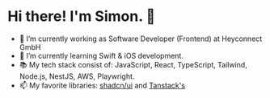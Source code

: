 # Hi there! I'm Simon. 👋 



- 🔭 I’m currently working as Software Developer (Frontend) at Heyconnect GmbH
- 🌱 I’m currently learning Swift & iOS development.
- 📚 My tech stack consist of: JavaScript, React, TypeScript, Tailwind, Node.js, NestJS, AWS, Playwright.
- 📫 My favorite libraries: [shadcn/ui](https://ui.shadcn.com) and [Tanstack's](https://tanstack.com)

